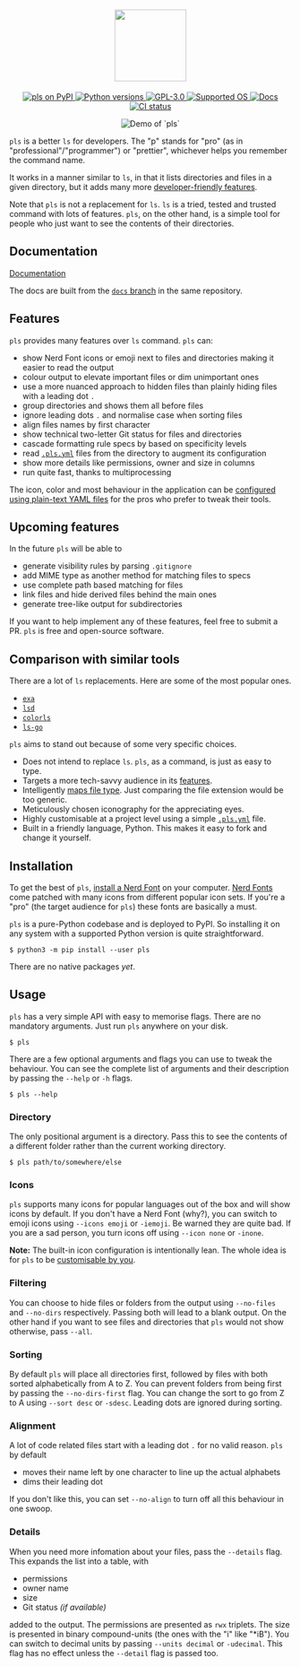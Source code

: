 <h1 align="center">
  <img height="128px" src="https://raw.githubusercontent.com/dhruvkb/pls/main/readme_assets/pls.svg"/>
</h1>

<p align="center">
  <a href="https://pypi.org/project/pls/">
    <img src="https://img.shields.io/pypi/v/pls" alt="pls on PyPI"/>
  </a>
  <a href="https://www.python.org">
    <img src="https://img.shields.io/pypi/pyversions/pls" alt="Python versions"/>
  </a>
  <a href="https://github.com/dhruvkb/pls/blob/main/LICENSE">
    <img src="https://img.shields.io/github/license/dhruvkb/pls" alt="GPL-3.0"/>
  </a>
  <a href="https://pypi.org/project/pls/">
    <img src="https://img.shields.io/static/v1?label=supported%20OS&message=mac,%20win&color=informational" alt="Supported OS"/>
  </a>
  <a href="https://dhruvkb.github.io/pls/">
    <img src="https://img.shields.io/static/v1?label=docs&message=dhruvkb/pls:docs&color=informational" alt="Docs"/>
  </a>
  <a href="https://github.com/dhruvkb/pls/actions/workflows/ci.yml">
    <img src="https://github.com/dhruvkb/pls/actions/workflows/ci.yml/badge.svg" alt="CI status"/>
  </a>
</p>

<p align="center">
  <img src="https://raw.githubusercontent.com/dhruvkb/pls/main/readme_assets/demo.png" alt="Demo of `pls`"/>
</p>

`pls` is a better `ls` for developers. The "p" stands for "pro" (as in "professional"/"programmer") or "prettier", whichever helps you remember the command name.

It works in a manner similar to `ls`, in  that it lists directories and files in a given directory, but it adds many more [developer-friendly features](#features).

Note that `pls` is not a replacement for `ls`. `ls` is a tried, tested and trusted command with lots of features. `pls`, on the other hand, is a simple tool for people who just want to see the contents of their directories.

## Documentation

[Documentation](https://dhruvkb.github.io/pls/)

The docs are built from the [`docs` branch](https://github.com/dhruvkb/pls/tree/docs) in the same repository.

## Features

`pls` provides many features over  `ls` command. `pls` can:

- show Nerd Font icons or emoji next to files and directories making it easier to read the output
- colour output to elevate important files or dim unimportant ones
- use a more nuanced approach to hidden files than plainly hiding files with a leading dot `.`
- group directories and shows them all before files
- ignore leading dots `.` and normalise case when sorting files
- align files names by first character
- show technical two-letter Git status for files and directories
- cascade formatting rule specs by based on specificity levels
- read [`.pls.yml`](.pls.yml) files from the directory to augment its configuration
- show more details like permissions, owner and size in columns
- run quite fast, thanks to multiprocessing

The icon, color and most behaviour in the application can be [configured using plain-text YAML files](src/pls/data/README.md) for the pros who prefer to tweak their tools.

## Upcoming features

In the future `pls` will be able to

- generate visibility rules by parsing `.gitignore`
- add MIME type as another method for matching files to specs
- use complete path based matching for files
- link files and hide derived files behind the main ones
- generate tree-like output for subdirectories

If you want to help implement any of these features, feel free to submit a PR. `pls` is free and open-source software.

## Comparison with similar tools

There are a lot of `ls` replacements. Here are some of the most popular ones.

- [`exa`](https://github.com/ogham/exa)
- [`lsd`](https://github.com/Peltoche/lsd)
- [`colorls`](https://github.com/athityakumar/colorls)
- [`ls-go`](https://github.com/acarl005/ls-go)

`pls` aims to stand out because of some very specific choices.

- Does not intend to replace `ls`. `pls`, as a command, is just as easy to type.
- Targets a more tech-savvy audience in its [features](#features).
- Intelligently [maps file type](src/pls/data/README.md). Just comparing the file extension would be too generic.
- Meticulously chosen iconography for the appreciating eyes.
- Highly customisable at a project level using a simple [`.pls.yml`](.pls.yml) file.
- Built in a friendly language, Python. This makes it easy to fork and change it yourself.

## Installation

To get the best of `pls`, [install a Nerd Font](https://github.com/ryanoasis/nerd-fonts/blob/master/readme.md#font-installation) on your computer. [Nerd Fonts](https://www.nerdfonts.com) come patched with many icons from different popular icon sets. If you're a "pro" (the target audience for `pls`) these fonts are basically a must.

`pls` is a pure-Python codebase and is deployed to PyPI. So installing it on any system with a supported Python version is quite straightforward.

```shell
$ python3 -m pip install --user pls
```

There are no native packages _yet_.

## Usage

`pls` has a very simple API with easy to memorise flags. There are no mandatory arguments. Just run `pls` anywhere on your disk.

```shell
$ pls
```

There are a few optional arguments and flags you can use to tweak the behaviour. You can see the complete list of arguments and their description by passing the `--help` or `-h` flags.

```shell
$ pls --help
```

### Directory

The only positional argument is a directory. Pass this to see the contents of a different folder rather than the current working directory.

```shell
$ pls path/to/somewhere/else
```

### Icons

`pls` supports many icons for popular languages out of the box and will show icons by default. If you don't have a Nerd Font (why?), you can switch to emoji icons using `--icons emoji` or `-iemoji`. Be warned they are quite bad. If you are a sad person, you turn icons off using `--icon none` or `-inone`.

**Note:** The built-in icon configuration is intentionally lean. The whole idea is for `pls` to be [customisable by you](src/pls/data/README.md).

### Filtering

You can choose to hide files or folders from the output using `--no-files` and `--no-dirs` respectively. Passing both will lead to a blank output. On the other hand if you want to see files and directories that `pls` would not show otherwise, pass `--all`.

### Sorting

By default `pls` will place all directories first, followed by files with both sorted alphabetically from A to Z. You can prevent folders from being first by passing the `--no-dirs-first` flag. You can change the sort to go from Z to A using `--sort desc` or `-sdesc`. Leading dots are ignored during sorting.

### Alignment

A lot of code related files start with a leading dot `.` for no valid reason. `pls` by default

- moves their name left by one character to line up the actual alphabets
- dims their leading dot

If you don't like this, you can set `--no-align` to turn off all this behaviour in one swoop.

### Details

When you need more infomation about your files, pass the `--details` flag. This expands the list into a table, with

- permissions
- owner name
- size
- Git status _(if available)_

added to the output. The permissions are presented as `rwx` triplets. The size is presented in binary compound-units (the ones with the "i" like "*iB"). You can switch to decimal units by passing `--units decimal` or `-udecimal`. This flag has no effect unless the `--detail` flag is passed too.
